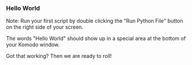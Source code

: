 ### Hello World

Note:
Run your first script by double clicking the "Run Python File" button on the right side of your screen.

The words "Hello World" should show up in a special area at the bottom of your Komodo window.

Got that working? Then we are ready to roll!